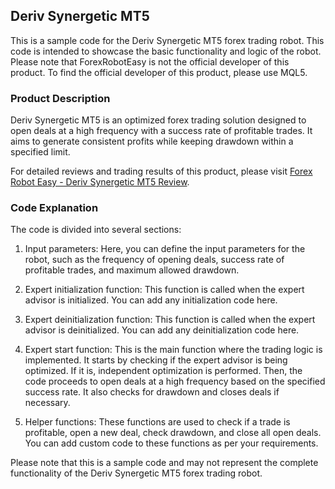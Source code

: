 ## Deriv Synergetic MT5

This is a sample code for the Deriv Synergetic MT5 forex trading robot. This code is intended to showcase the basic functionality and logic of the robot. Please note that ForexRobotEasy is not the official developer of this product. To find the official developer of this product, please use MQL5.

### Product Description

Deriv Synergetic MT5 is an optimized forex trading solution designed to open deals at a high frequency with a success rate of profitable trades. It aims to generate consistent profits while keeping drawdown within a specified limit.

For detailed reviews and trading results of this product, please visit [Forex Robot Easy - Deriv Synergetic MT5 Review](https://forexroboteasy.com/forex-robot-review/deriv-synergetic-mt5-review-optimized-forex-trading-solution/).

### Code Explanation

The code is divided into several sections:

1. Input parameters: Here, you can define the input parameters for the robot, such as the frequency of opening deals, success rate of profitable trades, and maximum allowed drawdown.

2. Expert initialization function: This function is called when the expert advisor is initialized. You can add any initialization code here.

3. Expert deinitialization function: This function is called when the expert advisor is deinitialized. You can add any deinitialization code here.

4. Expert start function: This is the main function where the trading logic is implemented. It starts by checking if the expert advisor is being optimized. If it is, independent optimization is performed. Then, the code proceeds to open deals at a high frequency based on the specified success rate. It also checks for drawdown and closes deals if necessary.

5. Helper functions: These functions are used to check if a trade is profitable, open a new deal, check drawdown, and close all open deals. You can add custom code to these functions as per your requirements.

Please note that this is a sample code and may not represent the complete functionality of the Deriv Synergetic MT5 forex trading robot.
